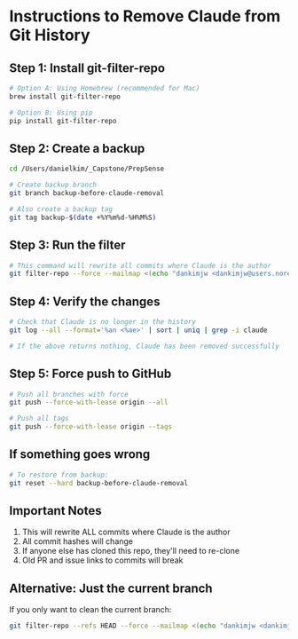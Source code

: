 # Instructions to Remove Claude from Git History

## Step 1: Install git-filter-repo

```bash
# Option A: Using Homebrew (recommended for Mac)
brew install git-filter-repo

# Option B: Using pip
pip install git-filter-repo
```

## Step 2: Create a backup

```bash
cd /Users/danielkim/_Capstone/PrepSense

# Create backup branch
git branch backup-before-claude-removal

# Also create a backup tag
git tag backup-$(date +%Y%m%d-%H%M%S)
```

## Step 3: Run the filter

```bash
# This command will rewrite all commits where Claude is the author
git filter-repo --force --mailmap <(echo "dankimjw <dankimjw@users.noreply.github.com> Claude <noreply@anthropic.com>")
```

## Step 4: Verify the changes

```bash
# Check that Claude is no longer in the history
git log --all --format='%an <%ae>' | sort | uniq | grep -i claude

# If the above returns nothing, Claude has been removed successfully
```

## Step 5: Force push to GitHub

```bash
# Push all branches with force
git push --force-with-lease origin --all

# Push all tags
git push --force-with-lease origin --tags
```

## If something goes wrong

```bash
# To restore from backup:
git reset --hard backup-before-claude-removal
```

## Important Notes

1. This will rewrite ALL commits where Claude is the author
2. All commit hashes will change
3. If anyone else has cloned this repo, they'll need to re-clone
4. Old PR and issue links to commits will break

## Alternative: Just the current branch

If you only want to clean the current branch:

```bash
git filter-repo --refs HEAD --force --mailmap <(echo "dankimjw <dankimjw@users.noreply.github.com> Claude <noreply@anthropic.com>")
```